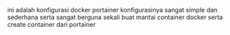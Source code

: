 ini adalah konfigurasi docker portainer 
konfigurasinya sangat simple dan sederhana serta sangat berguna sekali 
buat mantai container docker serta create container dari portainer